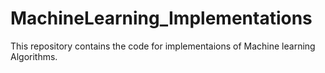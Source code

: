 # MachineLearning_Implementations
This repository contains the code for implementaions of Machine learning Algorithms.
